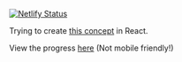 [![Netlify Status](https://api.netlify.com/api/v1/badges/25655cf6-311e-46d7-949f-a7598577480a/deploy-status)](https://app.netlify.com/sites/gallant-spence-d8e80b/deploys)

Trying to create [this concept](https://dribbble.com/shots/3923792-House-rental-website-landing-page-animation) in React.

View the progress [here](https://gallant-spence-d8e80b.netlify.com) (Not mobile friendly!)
